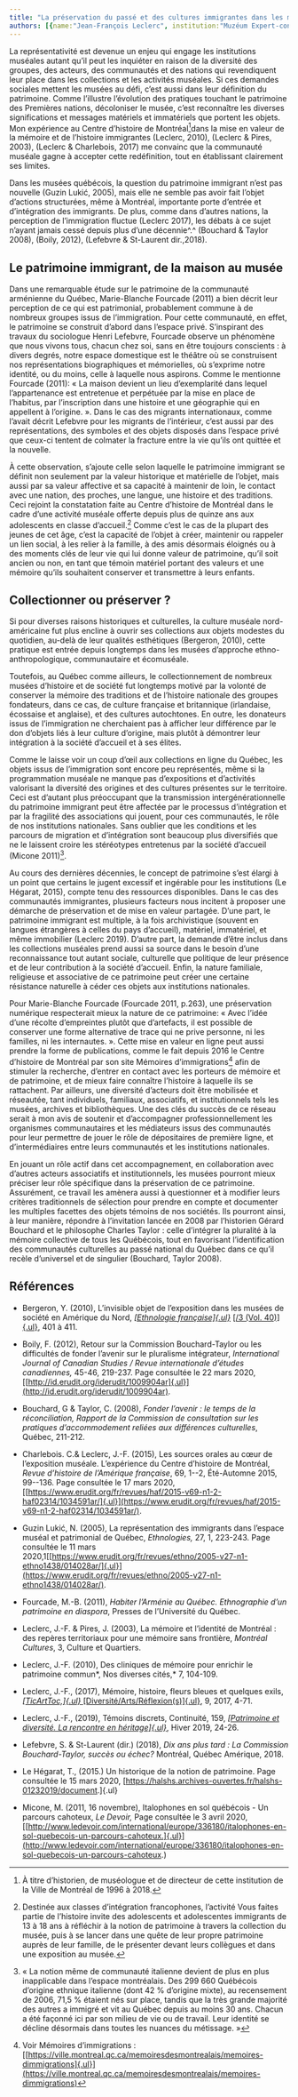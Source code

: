 ```yaml
---
title: "La préservation du passé et des cultures immigrantes dans les musées : une définition du patrimoine à repenser"
authors: [{name:"Jean-François Leclerc", institution:"Muzéum Expert-conseil – Montréal, Québec (Canada)"}]
---
```


La représentativité est devenue un enjeu qui engage les institutions
muséales autant qu’il peut les inquiéter en raison de la diversité des
groupes, des acteurs, des communautés et des nations qui revendiquent
leur place dans les collections et les activités muséales. Si ces
demandes sociales mettent les musées au défi, c’est aussi dans leur
définition du patrimoine. Comme l’illustre l’évolution des pratiques
touchant le patrimoine des Premières nations, décoloniser le musée,
c’est reconnaître les diverses significations et messages matériels et
immatériels que portent les objets. Mon expérience au Centre d’histoire
de Montréal[^1]dans la mise en valeur de la mémoire et de l’histoire
immigrantes (Leclerc, 2010), (Leclerc & Pires, 2003), (Leclerc &
Charlebois, 2017) me convainc que la communauté muséale gagne à accepter
cette redéfinition, tout en établissant clairement ses limites.

Dans les musées québécois, la question du patrimoine immigrant n’est pas
nouvelle (Guzin Lukić, 2005), mais elle ne semble pas avoir fait l’objet
d’actions structurées, même à Montréal, importante porte d’entrée et
d’intégration des immigrants. De plus, comme dans d’autres nations, la
perception de l’immigration fluctue (Leclerc 2017), les débats à ce
sujet n’ayant jamais cessé depuis plus d’une décennie^.^ (Bouchard &
Taylor 2008), (Boily, 2012), (Lefebvre & St-Laurent dir.,2018).

## Le patrimoine immigrant, de la maison au musée

Dans une remarquable étude sur le patrimoine de la communauté arménienne
du Québec, Marie-Blanche Fourcade (2011) a bien décrit leur perception
de ce qui est patrimonial, probablement commune à de nombreux groupes
issus de l’immigration. Pour cette communauté, en effet, le patrimoine
se construit d’abord dans l’espace privé. S’inspirant des travaux du
sociologue Henri Lefebvre, Fourcade observe un phénomène que nous vivons
tous, chacun chez soi, sans en être toujours conscients : à divers
degrés, notre espace domestique est le théâtre où se construisent nos
représentations biographiques et mémorielles, où s’exprime notre
identité, ou du moins, celle à laquelle nous aspirons. Comme le
mentionne Fourcade (2011): « La maison devient un lieu d’exemplarité
dans lequel l’appartenance est entretenue et perpétuée par la mise en
place de l’habitus, par l’inscription dans une histoire et une
géographie qui en appellent à l’origine. ». Dans le cas des migrants
internationaux, comme l’avait décrit Lefebvre pour les migrants de
l’intérieur, c’est aussi par des représentations, des symboles et des
objets disposés dans l’espace privé que ceux-ci tentent de colmater la
fracture entre la vie qu’ils ont quittée et la nouvelle.

À cette observation, s’ajoute celle selon laquelle le patrimoine
immigrant se définit non seulement par la valeur historique et
matérielle de l’objet, mais aussi par sa valeur affective et sa capacité
à maintenir de loin, le contact avec une nation, des proches, une
langue, une histoire et des traditions. Ceci rejoint la constatation
faite au Centre d’histoire de Montréal dans le cadre d’une activité
muséale offerte depuis plus de quinze ans aux adolescents en classe
d’accueil.[^2] Comme c’est le cas de la plupart des jeunes de cet âge,
c’est la capacité de l’objet à créer, maintenir ou rappeler un lien
social, à les relier à la famille, à des amis désormais éloignés ou à
des moments clés de leur vie qui lui donne valeur de patrimoine, qu’il
soit ancien ou non, en tant que témoin matériel portant des valeurs et
une mémoire qu’ils souhaitent conserver et transmettre à leurs enfants.

## Collectionner ou préserver ?

Si pour diverses raisons historiques et culturelles, la culture muséale
nord-américaine fut plus encline à ouvrir ses collections aux objets
modestes du quotidien, au-delà de leur qualités esthétiques (Bergeron,
2010), cette pratique est entrée depuis longtemps dans les musées
d’approche ethno-anthropologique, communautaire et écomuséale.

Toutefois, au Québec comme ailleurs, le collectionnement de nombreux
musées d’histoire et de société fut longtemps motivé par la volonté de
conserver la mémoire des traditions et de l’histoire nationale des
groupes fondateurs, dans ce cas, de culture française et britannique
(irlandaise, écossaise et anglaise), et des cultures autochtones. En
outre, les donateurs issus de l’immigration ne cherchaient pas à
afficher leur différence par le don d’objets liés à leur culture
d’origine, mais plutôt à démontrer leur intégration à la société
d’accueil et à ses élites.

Comme le laisse voir un coup d’œil aux collections en ligne du Québec,
les objets issus de l’immigration sont encore peu représentés, même si
la programmation muséale ne manque pas d’expositions et d’activités
valorisant la diversité des origines et des cultures présentes sur le
territoire. Ceci est d’autant plus préoccupant que la transmission
intergénérationnelle du patrimoine immigrant peut être affectée par le
processus d’intégration et par la fragilité des associations qui jouent,
pour ces communautés, le rôle de nos institutions nationales. Sans
oublier que les conditions et les parcours de migration et d’intégration
sont beaucoup plus diversifiés que ne le laissent croire les stéréotypes
entretenus par la société d’accueil (Micone 2011)[^3].

Au cours des dernières décennies, le concept de patrimoine s’est élargi
à un point que certains le jugent excessif et ingérable pour les
institutions (Le Hégarat, 2015), compte tenu des ressources disponibles.
Dans le cas des communautés immigrantes, plusieurs facteurs nous
incitent à proposer une démarche de préservation et de mise en valeur
partagée. D’une part, le patrimoine immigrant est multiple, à la fois
archivistique (souvent en langues étrangères à celles du pays
d’accueil), matériel, immatériel, et même immobilier (Leclerc 2019).
D’autre part, la demande d’être inclus dans les collections muséales
prend aussi sa source dans le besoin d’une reconnaissance tout autant
sociale, culturelle que politique de leur présence et de leur
contribution à la société d’accueil. Enfin, la nature familiale,
religieuse et associative de ce patrimoine peut créer une certaine
résistance naturelle à céder ces objets aux institutions nationales.

Pour Marie-Blanche Fourcade (Fourcade 2011, p.263), une préservation
numérique respecterait mieux la nature de ce patrimoine: « Avec l’idée
d’une récolte d’empreintes plutôt que d’artefacts, il est possible de
conserver une forme alternative de trace qui ne prive personne, ni les
familles, ni les internautes. ». Cette mise en valeur en ligne peut
aussi prendre la forme de publications, comme le fait depuis 2016 le
Centre d’histoire de Montréal par son site Mémoires d’immigrations[^4]
afin de stimuler la recherche, d’entrer en contact avec les porteurs de
mémoire et de patrimoine, et de mieux faire connaître l’histoire à
laquelle ils se rattachent. Par ailleurs, une diversité d’acteurs doit
être mobilisée et réseautée, tant individuels, familiaux, associatifs,
et institutionnels tels les musées, archives et bibliothèques. Une des
clés du succès de ce réseau serait à mon avis de soutenir et
d’accompagner professionnellement les organismes communautaires et les
médiateurs issus des communautés pour leur permettre de jouer le rôle de
dépositaires de première ligne, et d’intermédiaires entre leurs
communautés et les institutions nationales.

En jouant un rôle actif dans cet accompagnement, en collaboration avec
d’autres acteurs associatifs et institutionnels, les musées pourront
mieux préciser leur rôle spécifique dans la préservation de ce
patrimoine. Assurément, ce travail les amènera aussi à questionner et à
modifier leurs critères traditionnels de sélection pour prendre en
compte et documenter les multiples facettes des objets témoins de nos
sociétés. Ils pourront ainsi, à leur manière, répondre à l’invitation
lancée en 2008 par l’historien Gérard Bouchard et le philosophe Charles
Taylor : celle d’intégrer la pluralité à la mémoire collective de tous
les Québécois, tout en favorisant l’identification des communautés
culturelles au passé national du Québec dans ce qu’il recèle d’universel
et de singulier (Bouchard, Taylor 2008).

## Références

- Bergeron, Y. (2010), L’invisible objet de l’exposition dans les
  musées de société en Amérique du Nord, [*[Ethnologie
  française]{.ul}*](https://www.cairn.info/revue-ethnologie-francaise.htm) [[/3
  (Vol.
  40)]{.ul}](https://www.cairn.info/revue-ethnologie-francaise-2010-3.htm),
  401 à 411.
- Boily, F. (2012), Retour sur la Commission Bouchard-Taylor ou les
  difficultés de fonder l’avenir sur le pluralisme intégrateur,
  *International Journal of Canadian Studies / Revue internationale
  d’études canadiennes,* 45-46, 219-237. Page consultée le 22 mars 2020,
  [[http://id.erudit.org/iderudit/1009904ar]{.ul}](http://id.erudit.org/iderudit/1009904ar).

- Bouchard, G & Taylor, C. (2008), *Fonder l’avenir : le temps de la
  réconciliation, Rapport de la Commission de consultation sur les
  pratiques d’accommodement reliées aux différences culturelles*,
  Québec, 211-212.

- Charlebois. C.& Leclerc, J.-F. (2015), Les sources orales au cœur de
  l’exposition muséale. L’expérience du Centre d’histoire de Montréal,
  *Revue d’histoire de l’Amérique française*, 69, 1--2, Été-Automne
  2015, 99--136. Page consultée le 17 mars 2020,
  [[https://www.erudit.org/fr/revues/haf/2015-v69-n1-2-haf02314/1034591ar/]{.ul}](https://www.erudit.org/fr/revues/haf/2015-v69-n1-2-haf02314/1034591ar/).

- Guzin Lukić, N. (2005), La représentation des immigrants dans l’espace
  muséal et patrimonial de Québec, *Ethnologies,* 27, 1, 223-243. Page
  consultée le 11 mars
  2020,1[[https://www.erudit.org/fr/revues/ethno/2005-v27-n1-ethno1438/014028ar/]{.ul}](https://www.erudit.org/fr/revues/ethno/2005-v27-n1-ethno1438/014028ar/).

- Fourcade, M.-B. (2011), *Habiter l’Arménie au Québec. Ethnographie
  d’un patrimoine en diaspora*, Presses de l’Université du Québec.

- Leclerc, J.-F. & Pires, J. (2003), La mémoire et l’identité de
  Montréal : des repères territoriaux pour une mémoire sans frontière,
  *Montréal Cultures*, 3, Culture et Quartiers.

- Leclerc, J.-F. (2010), Des cliniques de mémoire pour enrichir le
  patrimoine commun*, Nos diverses cités,* 7, 104-109.

- Leclerc, J.-F., (2017), Mémoire, histoire, fleurs bleues et quelques
  exils, [*[TicArtToc,]{.ul}*
  [Diversité/Arts/Réflexion(s)]{.ul}](https://www.erudit.org/fr/revues/ticarttoc/),
  9, 2017, 4-71.

- Leclerc, J.-F., (2019), Témoins discrets, Continuité, 159,
  [*[Patrimoine et diversité. La rencontre en
  héritage]{.ul}*](https://www.erudit.org/fr/revues/continuite/2019-n159-continuite04263/),
  Hiver 2019, 24-26.

- Lefebvre, S. & St-Laurent (dir.) (2018), *Dix ans plus tard : La
  Commission Bouchard-Taylor, succès ou échec?* Montréal, Québec
  Amérique, 2018.

- Le Hégarat, T., (2015.) Un historique de la notion de patrimoine. Page
  consultée le 15 mars 2020,
  [<https://halshs.archives-ouvertes.fr/halshs-01232019/document>.]{.ul}

- Micone, M. (2011, 16 novembre), Italophones en sol québécois - Un
  parcours cahoteux, *Le Devoir,* Page consultée le 3 avril 2020,
  [[http://www.ledevoir.com/international/europe/336180/italophones-en-sol-quebecois-un-parcours-cahoteux.]{.ul}](http://www.ledevoir.com/international/europe/336180/italophones-en-sol-quebecois-un-parcours-cahoteux.)

[^1]: À titre d’historien, de muséologue et de directeur de cette institution de la Ville de Montréal de 1996 à 2018.

[^2]: Destinée aux classes d’intégration francophones, l’activité Vous faites partie de l’histoire invite des adolescents et adolescentes immigrants de 13 à 18 ans à réfléchir à la notion de patrimoine à travers la collection du musée, puis à se lancer dans une quête de leur propre patrimoine auprès de leur famille, de le présenter devant leurs collègues et dans une exposition au musée.

[^3]: « La notion même de communauté italienne devient de plus en plus inapplicable dans l’espace montréalais. Des 299 660 Québécois d’origine ethnique italienne (dont 42 % d’origine mixte), au recensement de 2006, 71,5 % étaient nés sur place, tandis que la très grande majorité des autres a immigré et vit au Québec depuis au moins 30 ans. Chacun a été façonné ici par son milieu de vie ou de travail. Leur identité se décline désormais dans toutes les nuances du métissage. »

[^4]: Voir Mémoires d’immigrations : [[https://ville.montreal.qc.ca/memoiresdesmontrealais/memoires-dimmigrations]{.ul}](https://ville.montreal.qc.ca/memoiresdesmontrealais/memoires-dimmigrations)
